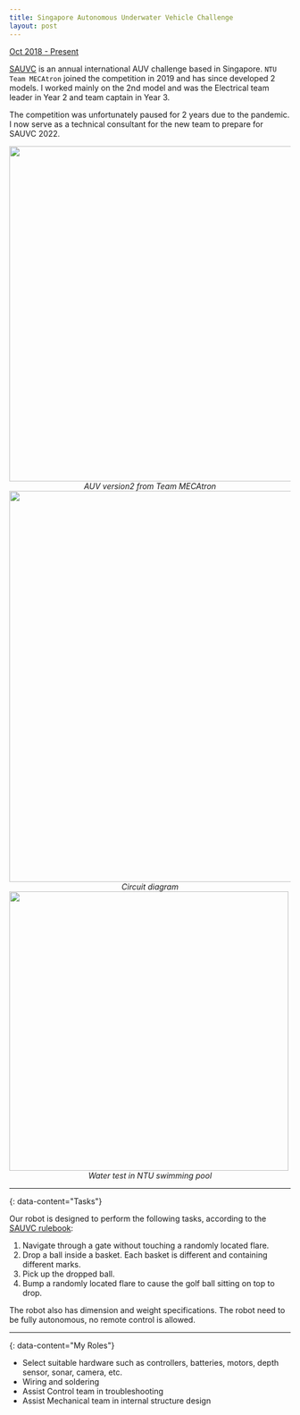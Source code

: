 ```yaml
---
title: Singapore Autonomous Underwater Vehicle Challenge
layout: post
---
```

<div style="text-align: left"><u>Oct 2018 - Present</u></div>

[SAUVC](https://sauvc.org/) is an annual international AUV challenge based in Singapore. `NTU Team MECAtron` joined the competition in 2019 and has since developed 2 models. I worked mainly on the 2nd model and was the Electrical team leader in Year 2 and team captain in Year 3. 

The competition was unfortunately paused for 2 years due to the pandemic. I now serve as a technical consultant for the new team to prepare for SAUVC 2022.

<img src="http://centiLinda.github.io/portfolio/assets/images/sauvc_image.png" width="600"/>
<div style="text-align: center"><em>AUV version2 from Team MECAtron</em></div>

<img src="http://centiLinda.github.io/portfolio/assets/images/sauvc_wiring.png" width="700"/>
<div style="text-align: center"><em>Circuit diagram</em></div>

<img src="http://centiLinda.github.io/portfolio/assets/images/sauvc_test.jpeg" width="500"/>
<div style="text-align: center"><em>Water test in NTU swimming pool</em></div>

---
{: data-content="Tasks"}

Our robot is designed to perform the following tasks, according to the [SAUVC rulebook](https://sauvc.org/rulebook/):
1. Navigate through a gate without touching a randomly located flare.
2. Drop a ball inside a basket. Each basket is different and containing different marks.
3. Pick up the dropped ball.
4. Bump a randomly located flare to cause the golf ball sitting on top to drop.

The robot also has dimension and weight specifications. The robot need to be fully autonomous, no remote control is allowed.

---
{: data-content="My Roles"}

- Select suitable hardware such as controllers, batteries, motors, depth sensor, sonar, camera, etc.
- Wiring and soldering
- Assist Control team in troubleshooting
- Assist Mechanical team in internal structure design